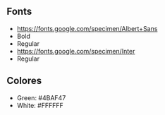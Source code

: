 ## Fonts

- https://fonts.google.com/specimen/Albert+Sans
- Bold
- Regular
- https://fonts.google.com/specimen/Inter
- Regular

## Colores

- Green: #4BAF47
- White: #FFFFFF
